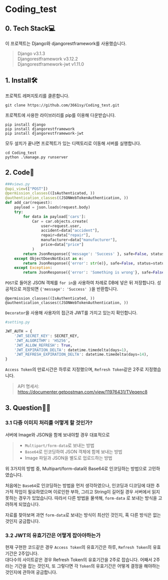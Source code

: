 # Coding_test
## 0. Tech Stack💻

이 프로젝트는 Django와 djangorestframework를 사용했습니다.
> Django v3.1.3   
> Djangorestframework v3.12.2   
> Djangorestframework-jwt v1.11.0


## 1. Install🛠

프로젝트 레퍼지토리를 클론합니다.
```
git clone https://github.com/3661sy/Coding_test.git
```
프로젝트에 사용한 라이브러리를 pip를 이용해 다운받습니다.
```
pip install django
pip install djangorestframework
pip install djangorestframework-jwt
```
모두 설치가 끝나면 프로젝트가 있는 디렉토리로 이동해 서버를 실행합니다.

```
cd Coding_test
python .\manage.py runserver
```

## 2. Code📑
```python
###views.py
@api_view(["POST"])
@permission_classes((IsAuthenticated, ))
@authentication_classes((JSONWebTokenAuthentication, ))
def add_car(request):
    payload = json.loads(request.body)
    try:
        for data in payload['cars']:
            Car = car.objects.create(
                user=request.user,
                accident=data["accident"],
                repair=data["repair"],
                manufacturer=data["manufacturer"],
                price=data["price"]
            )
        return JsonResponse({'message': 'Success' }, safe=False, status=status.HTTP_201_CREATED)
    except ObjectDoesNotExist as e:
        return JsonResponse({'error': str(e)}, safe=False, status=status.HTTP_404_NOT_FOUND)
    except Exception:
        return JsonResponse({'error': 'Something is wrong'}, safe=False, status=status.HTTP_500_INTERNAL_SERVER_ERROR)
```
`POST`로 들어온 JSON 객체를 `for in`을 사용하여 차례로 DB에 넣은 뒤 저장합니다. 성공적으로 저장되면 `{'message': 'Success' }`을 반환합니다.

```
@permission_classes((IsAuthenticated, ))
@authentication_classes((JSONWebTokenAuthentication, ))
```
`Decorator`을 사용해 사용자의 접근과 JWT를 가지고 있는지 확인합니다. 

```python
#setting.py

JWT_AUTH = {
    'JWT_SECRET_KEY': SECRET_KEY,
    'JWT_ALGORITHM': 'HS256',
    'JWT_ALLOW_REFRESH': True,
    'JWT_EXPIRATION_DELTA': datetime.timedelta(days=1),
    'JWT_REFRESH_EXPIRATION_DELTA': datetime.timedelta(days=14),
}
```
`Access Token`의 만료시간은 하루로 지정했으며, `Refresh Token`같은 2주로 지정했습니다.
 
 > API 명세서: <https://documenter.getpostman.com/view/11976431/TVeqenc8>


## 3. Question🙋‍♀️
### 3.1 다중 이미지 처리를 어떻게 할 것인가?
서버에 Image와 JSON을 함께 보내야할 경우 대표적으로
> * `Multipart/form-data`로 보내는 방법
> * `Base64`로 인코딩하여 JSON 객체에 함께 보내는 방법
> * Image 파일과 JSON을 별도로 업로드하는 방법
 
 위 3가지의 방법 중, Multipart/form-data와 Base64로 인코딩하는 방법으로 고민하였습니다.    
  
 처음에는 `Base64`로 인코딩하는 방법을 먼저 생각하였으나, 인코딩과 디코딩에 대한 추가적 작업이 필요하였으며 이로인한 부하, 그리고 String이 길어질 경우 서버에서 읽지 못하는 경우가 있었습니다. 따라서 다른 방법을 물색해, `form-data` 로 보내는 방식을 고려하게 되었습니다.   
 
  자료를 찾아보며 과연 `form-data`로 보내는 방식이 최선인 것인지, 혹 다른 방식은 없는 것인지 궁금합니다.

  ### 3.2 JWT의 유효기간은 어떻게 잡아야하는가
현재 구현한 코드같은 경우 `Access Token`의 유효기간은 하루, `Refresh Token`의 유효기간은 2주입니다.   
대다수의 사이트같은 경우 Refresh Token의 유효기간을 2주로 잡습니다. 어째서 2주라는 기간을 잡는 것인지, 또 그렇다면 각 `Token`의 유효기간은 어떻게 결정을 해야하는 것인지에 관하여 궁금합니다.

